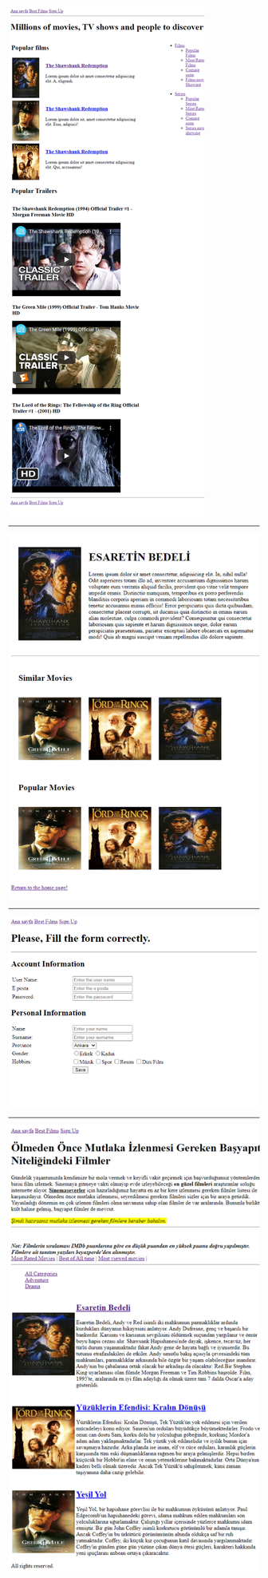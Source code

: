 ![home-screenshot](images/home.png)

---

![films-screenshot](images/films.png)

---

![forms-screenshot](images/forms.png)

---

![best-films-screenshot](images/best-films.png)
